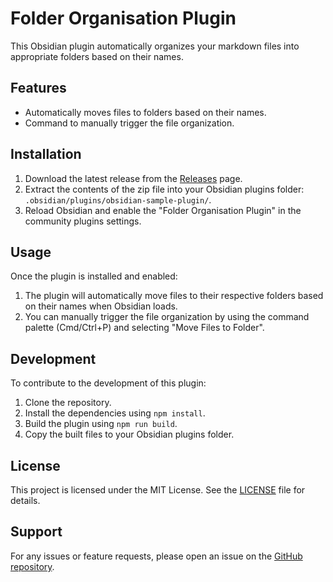 # Folder Organisation Plugin

This Obsidian plugin automatically organizes your markdown files into appropriate folders based on their names.

## Features

-   Automatically moves files to folders based on their names.
-   Command to manually trigger the file organization.

## Installation

1. Download the latest release from the [Releases](#) page.
2. Extract the contents of the zip file into your Obsidian plugins folder: `.obsidian/plugins/obsidian-sample-plugin/`.
3. Reload Obsidian and enable the "Folder Organisation Plugin" in the community plugins settings.

## Usage

Once the plugin is installed and enabled:

1. The plugin will automatically move files to their respective folders based on their names when Obsidian loads.
2. You can manually trigger the file organization by using the command palette (Cmd/Ctrl+P) and selecting "Move Files to Folder".

## Development

To contribute to the development of this plugin:

1. Clone the repository.
2. Install the dependencies using `npm install`.
3. Build the plugin using `npm run build`.
4. Copy the built files to your Obsidian plugins folder.

## License

This project is licensed under the MIT License. See the [LICENSE](LICENSE) file for details.

## Support

For any issues or feature requests, please open an issue on the [GitHub repository](https://www.github.com/UniqueClone/obsidian-folder-organiser).
